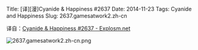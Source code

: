 Title: [译][漫]Cyanide & Happiness #2637
Date: 2014-11-23
Tags: Cyanide and Happiness
Slug: 2637.gamesatwork2.zh-cn

译自：[Cyanide & Happiness #2637 - Explosm.net](http://explosm.net/comics/2637/)


![2637.gamesatwork2.zh-cn.png](/static/images/comics/2637.gamesatwork2.zh-cn.png)
